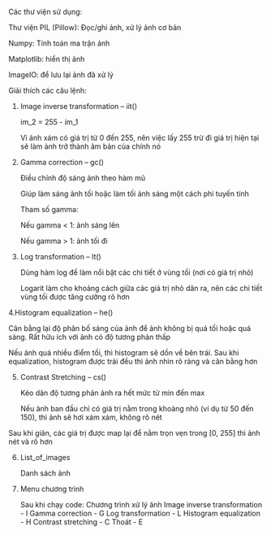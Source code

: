 Các thư viện sử dụng:

Thư viện PIL (Pillow): Đọc/ghi ảnh, xử lý ảnh cơ bản

Numpy: Tính toán ma trận ảnh

Matplotlib: hiển thị ảnh

ImageIO: để lưu lại ảnh đã xử lý

Giải thích các câu lệnh:

1. Image inverse transformation – iit()

   im_2 = 255 - im_1

   Vì ảnh xám có giá trị từ 0 đến 255, nên việc lấy 255 trừ đi giá trị hiện tại sẽ làm ảnh trở thành âm bản của chính nó


2. Gamma correction – gc()

   Điều chỉnh độ sáng ảnh theo hàm mũ

   Giúp làm sáng ảnh tối hoặc làm tối ảnh sáng một cách phi tuyến tính

   Tham số gamma:

    Nếu gamma < 1: ảnh sáng lên

    Nếu gamma > 1: ảnh tối đi

3. Log transformation – lt()

   Dùng hàm log để làm nổi bật các chi tiết ở vùng tối (nơi có giá trị nhỏ)

   Logarit làm cho khoảng cách giữa các giá trị nhỏ dãn ra, nên các chi tiết vùng tối được tăng cường rõ hơn

4.Histogram equalization – he()

  Cân bằng lại độ phân bố sáng của ảnh để ảnh không bị quá tối hoặc quá sáng. Rất hữu ích với ảnh có độ tương phản thấp

  Nếu ảnh quá nhiều điểm tối, thì histogram sẽ dồn về bên trái. Sau khi equalization, histogram được trải đều thì ảnh nhìn rõ ràng và cân bằng hơn

5. Contrast Stretching – cs()

   Kéo dãn độ tương phản ảnh ra hết mức từ min đến max

   Nếu ảnh ban đầu chỉ có giá trị nằm trong khoảng nhỏ (ví dụ từ 50 đến 150), thì ảnh sẽ hơi xám xám, không rõ nét

Sau khi giãn, các giá trị được map lại để nằm trọn vẹn trong [0, 255] thì ảnh nét và rõ hơn

6. List_of_images

   Danh sách ảnh

7. Menu chương trình

   Sau khi chạy code:
Chương trình xử lý ảnh
Image inverse transformation - I
Gamma correction - G
Log transformation - L
Histogram equalization - H
Contrast stretching - C
Thoát - E
